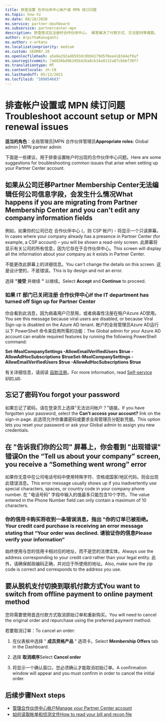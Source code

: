 ```yaml
---
title: 排查设置 合作伙伴中心帐户或 MPN 续订问题
ms.topic: how-to
ms.date: 08/18/2020
ms.service: partner-dashboard
ms.subservice: partnercenter-mpn
description: 排查尝试在注册时合作伙伴中心。 解答解决了付款方式、忘记密码等难题。
author: ArpithaKanuganti
ms.author: v-arkanu
ms.localizationpriority: medium
ms.custom: SEOMAY.20
ms.openlocfilehash: a5e8a292ad8593dc0b94179d5f0ee418344ef9af
ms.sourcegitcommit: 7a6836bd962d5b426a8cb34a9132a87cbbbf39f7
ms.translationtype: MT
ms.contentlocale: zh-CN
ms.lasthandoff: 05/13/2021
ms.locfileid: "109854683"
---
```

# <a name="troubleshoot-account-setup-or-mpn-renewal-issues"></a><span data-ttu-id="f3d4a-104">排查帐户设置或 MPN 续订问题</span><span class="sxs-lookup"><span data-stu-id="f3d4a-104">Troubleshoot account setup or MPN renewal issues</span></span>

<span data-ttu-id="f3d4a-105">**适当的角色**：全局管理员|MPN 合作伙伴管理员</span><span class="sxs-lookup"><span data-stu-id="f3d4a-105">**Appropriate roles**: Global admin | MPN partner admin</span></span>
 
<span data-ttu-id="f3d4a-106">下面是一些建议，用于排查设置帐户时出现的合作伙伴中心问题。</span><span class="sxs-lookup"><span data-stu-id="f3d4a-106">Here are some suggestions for troubleshooting common issues that arise when setting up your Partner Center account.</span></span>

## <a name="what-happens-if-you-are-migrating-from-partner-membership-center-and-you-cant-edit-any-company-information-fields"></a><span data-ttu-id="f3d4a-107">如果从公司迁移Partner Membership Center无法编辑任何公司信息字段，会发生什么情况</span><span class="sxs-lookup"><span data-stu-id="f3d4a-107">What happens if you are migrating from Partner Membership Center and you can't edit any company information fields</span></span>

<span data-ttu-id="f3d4a-108">例如，如果你的公司已在 合作伙伴中心 (，则 CSP 帐户) - 将显示一个只读屏幕。</span><span class="sxs-lookup"><span data-stu-id="f3d4a-108">In cases where your company already has a presence in Partner Center (for example, a CSP account) – you will be shown a read-only screen.</span></span> <span data-ttu-id="f3d4a-109">此屏幕将显示有关公司的所有信息，因为它存在于合作伙伴中心。</span><span class="sxs-lookup"><span data-stu-id="f3d4a-109">This screen will display all the information about your company as it exists in Partner Center.</span></span>

<span data-ttu-id="f3d4a-110">不能更改此屏幕上的详细信息。</span><span class="sxs-lookup"><span data-stu-id="f3d4a-110">You can't change the details on this screen.</span></span> <span data-ttu-id="f3d4a-111">这是设计使的，不是错误。</span><span class="sxs-lookup"><span data-stu-id="f3d4a-111">This is by design and not an error.</span></span>

<span data-ttu-id="f3d4a-112">选择 **"接受** 并继续 **"** 以继续。</span><span class="sxs-lookup"><span data-stu-id="f3d4a-112">Select **Accept** and **Continue** to proceed.</span></span>


### <a name="if-the-it-department-has-turned-off-sign-up-for-partner-center"></a><span data-ttu-id="f3d4a-113">如果 IT 部门已关闭注册 **合作伙伴中心**</span><span class="sxs-lookup"><span data-stu-id="f3d4a-113">If the IT department has turned off **Sign up for Partner Center**</span></span>

<span data-ttu-id="f3d4a-114">你会看到此消息，因为病毒用户已禁用，或者病毒性注册在租户Azure AD禁用。</span><span class="sxs-lookup"><span data-stu-id="f3d4a-114">You see this message because viral users are disabled, or because Viral Sign-up is disabled on the Azure AD tenant.</span></span> <span data-ttu-id="f3d4a-115">帐户的全局管理员Azure AD运行以下 PowerShell 命令来启用所需的功能：</span><span class="sxs-lookup"><span data-stu-id="f3d4a-115">The Global admin for your Azure AD account can enable required features by running the following PowerShell command:</span></span>

<span data-ttu-id="f3d4a-116">**Set-MsolCompanySettings -AllowEmailVerifiedUsers $true -AllowAdHocSubscriptions $true**</span><span class="sxs-lookup"><span data-stu-id="f3d4a-116">**Set-MsolCompanySettings -AllowEmailVerifiedUsers $true -AllowAdHocSubscriptions $true**</span></span>

<span data-ttu-id="f3d4a-117">有关详细信息，请阅读 [自助注册](/azure/active-directory/users-groups-roles/directory-self-service-signup)。</span><span class="sxs-lookup"><span data-stu-id="f3d4a-117">For more information, read [Self-service sign up](/azure/active-directory/users-groups-roles/directory-self-service-signup).</span></span>

## <a name="you-forgot-your-password"></a><span data-ttu-id="f3d4a-118">忘记了密码</span><span class="sxs-lookup"><span data-stu-id="f3d4a-118">You forgot your password</span></span>

<span data-ttu-id="f3d4a-119">如果忘记了密码，请在登录页上选择"无法访问帐户？"链接。</span><span class="sxs-lookup"><span data-stu-id="f3d4a-119">If you have forgotten your password, select the **Can't access your account?** link on the sign-in page.</span></span> <span data-ttu-id="f3d4a-120">此选项允许你重置密码或要求全局管理员分配新凭据。</span><span class="sxs-lookup"><span data-stu-id="f3d4a-120">This option lets you reset your password or ask your Global admin to assign you new credentials.</span></span>

## <a name="on-the-tell-us-about-your-company-screen-you-receive-a-something-went-wrong-error"></a><span data-ttu-id="f3d4a-121">在 "告诉我们你的公司" 屏幕上，你会看到 "出现错误" 错误</span><span class="sxs-lookup"><span data-stu-id="f3d4a-121">On the “Tell us about your company” screen, you receive a “Something went wrong” error</span></span>

<span data-ttu-id="f3d4a-122">如果你无意中在公司电话号码中使用特殊字符、空格或国家/地区代码，则会出现此错误消息。</span><span class="sxs-lookup"><span data-stu-id="f3d4a-122">This error message usually shows up if you inadvertently use special characters, spaces, or country code in your company phone number.</span></span> <span data-ttu-id="f3d4a-123">在 "电话号码" 字段中输入的值最多只能包含10个字符。</span><span class="sxs-lookup"><span data-stu-id="f3d4a-123">The value entered in the Phone Number field can only contain a maximum of 10 characters.</span></span>


### <a name="your-credit-card-purchase-is-receiving-an-error-message-stating-that-your-order-was-declined-please-verify-your-information"></a><span data-ttu-id="f3d4a-124">你的信用卡购买将收到一条错误消息，指出 "你的订单已被拒绝。</span><span class="sxs-lookup"><span data-stu-id="f3d4a-124">Your credit card purchase is receiving an error message stating that “Your order was declined.</span></span> <span data-ttu-id="f3d4a-125">请验证你的信息</span><span class="sxs-lookup"><span data-stu-id="f3d4a-125">Please verify your information”</span></span>


<span data-ttu-id="f3d4a-126">始终使用与您的信用卡相对应的地址，而不是您的法律实体。</span><span class="sxs-lookup"><span data-stu-id="f3d4a-126">Always use the address corresponding to your credit card rather than your legal entity.</span></span> <span data-ttu-id="f3d4a-127">此外，请确保邮政编码正确，并对应于所使用的地址。</span><span class="sxs-lookup"><span data-stu-id="f3d4a-127">Also, make sure the zip code is correct and corresponds to the address you use.</span></span>

## <a name="you-want-to-switch-from-offline-payment-to-online-payment-method"></a><span data-ttu-id="f3d4a-128">要从脱机支付切换到联机付款方式</span><span class="sxs-lookup"><span data-stu-id="f3d4a-128">You want to switch from offline payment to online payment method</span></span> 

<span data-ttu-id="f3d4a-129">您将需要使用首选付款方式取消原始订单和重新购买。</span><span class="sxs-lookup"><span data-stu-id="f3d4a-129">You will need to cancel the original order and repurchase using the preferred payment method.</span></span>

<span data-ttu-id="f3d4a-130">若要取消订单：</span><span class="sxs-lookup"><span data-stu-id="f3d4a-130">To cancel an order:</span></span>

1. <span data-ttu-id="f3d4a-131">在仪表板中选择 " **成员资格产品** " 选项卡。</span><span class="sxs-lookup"><span data-stu-id="f3d4a-131">Select **Membership Offers** tab in the Dashboard.</span></span>

2. <span data-ttu-id="f3d4a-132">选择 **取消顺序**</span><span class="sxs-lookup"><span data-stu-id="f3d4a-132">Select **Cancel order**</span></span>

3. <span data-ttu-id="f3d4a-133">将显示一个确认窗口，您必须确认才能取消初始订单。</span><span class="sxs-lookup"><span data-stu-id="f3d4a-133">A confirmation window will appear and you must confirm in order to cancel the initial order.</span></span>

## <a name="next-steps"></a><span data-ttu-id="f3d4a-134">后续步骤</span><span class="sxs-lookup"><span data-stu-id="f3d4a-134">Next steps</span></span>

- [<span data-ttu-id="f3d4a-135">管理合作伙伴中心帐户</span><span class="sxs-lookup"><span data-stu-id="f3d4a-135">Manage your Partner Center account</span></span>](partner-center-account-setup.md)
- [<span data-ttu-id="f3d4a-136">如何读取帐单和侦测文件</span><span class="sxs-lookup"><span data-stu-id="f3d4a-136">How to read your bill and recon file</span></span>](read-your-bill.md)
